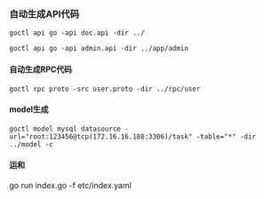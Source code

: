 ### 自动生成API代码

`goctl api go -api doc.api -dir ../`

`goctl api go -api admin.api -dir ../app/admin`

#### 自动生成RPC代码

`goctl rpc proto -src user.proto -dir ../rpc/user`

#### model生成

`goctl model mysql datasource -url="root:123456@tcp(172.16.16.188:3306)/task" -table="*" -dir ../model -c`

#### 运和
go run index.go -f etc/index.yaml